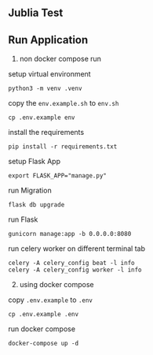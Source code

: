 ## Jublia Test

## Run Application

1. non docker compose run

setup virtual environment

```shell
python3 -m venv .venv
```

copy the `env.example.sh` to `env.sh`
```shell
cp .env.example env
```

install the requirements

```shell
pip install -r requirements.txt
```

setup Flask App
```shell
export FLASK_APP="manage.py"
```

run Migration

```shell
flask db upgrade
```

run Flask

```shell
gunicorn manage:app -b 0.0.0.0:8080
```

run celery worker on different terminal tab
```shell
celery -A celery_config beat -l info
celery -A celery_config worker -l info
```

2. using docker compose

copy `.env.example` to `.env`

```shell
cp .env.example .env
```

run docker compose
```shell
docker-compose up -d
```
